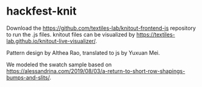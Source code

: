 # hackfest-knit

Download the https://github.com/textiles-lab/knitout-frontend-js repository to run the .js files.
knitout files can be visualized by https://textiles-lab.github.io/knitout-live-visualizer/.

Pattern design by Althea Rao, translated to js by Yuxuan Mei.

We modeled the swatch sample based on https://alessandrina.com/2019/08/03/a-return-to-short-row-shapings-bumps-and-slits/.
